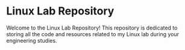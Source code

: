 # Linux Lab Repository

Welcome to the Linux Lab Repository! This repository is dedicated to storing all the code and resources related to my Linux lab during your engineering studies.

